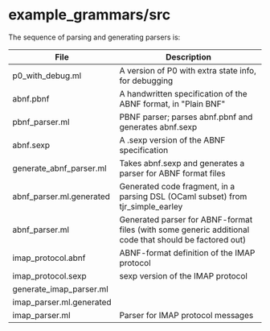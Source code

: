 # example_grammars/src

The sequence of parsing and generating parsers is:

| File                     | Description                                                  |
| ------------------------ | ------------------------------------------------------------ |
| p0_with_debug.ml         | A version of P0 with extra state info, for debugging         |
| abnf.pbnf                | A handwritten specification of the ABNF format, in "Plain BNF" |
| pbnf_parser.ml           | PBNF parser; parses abnf.pbnf and generates abnf.sexp        |
| abnf.sexp                | A .sexp version of the ABNF specification                    |
| generate_abnf_parser.ml  | Takes abnf.sexp and generates a parser for ABNF format files |
| abnf_parser.ml.generated | Generated code fragment, in a parsing DSL (OCaml subset) from tjr_simple_earley |
| abnf_parser.ml           | Generated parser for ABNF-format files (with some generic additional code that should be factored out) |
| imap_protocol.abnf       | ABNF-format definition of the IMAP protocol                  |
| imap_protocol.sexp       | sexp version of the IMAP protocol                            |
| generate_imap_parser.ml  |                                                              |
| imap_parser.ml.generated |                                                              |
| imap_parser.ml           | Parser for IMAP protocol messages                            |

